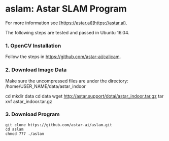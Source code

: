 # aslam: Astar SLAM Program

For more information see
[https://astar.ai](https://astar.ai).

The following steps are tested and passed in Ubuntu 16.04.

### 1. OpenCV Installation

Follow the steps in https://github.com/astar-ai/calicam.

### 2. Download Image Data

Make sure the uncompressed files are under the directory: /home/USER_NAME/data/astar_indoor

  cd
  mkdir data
  cd data
  wget http://astar.support/dotai/astar_indoor.tar.gz
  tar xvf astar_indoor.tar.gz

### 3. Download Program

	git clone https://github.com/astar-ai/aslam.git
	cd aslam
	chmod 777 ./aslam
